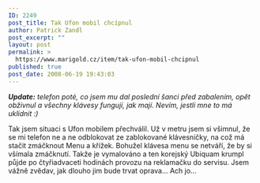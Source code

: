 ```yaml
---
ID: 2249
post_title: Tak Ufon mobil chcípnul
author: Patrick Zandl
post_excerpt: ""
layout: post
permalink: >
  https://www.marigold.cz/item/tak-ufon-mobil-chcipnul
published: true
post_date: 2008-06-19 19:43:03
---
```

<em><strong>Update:</strong> telefon poté, co jsem mu dal poslední šanci před zabalením, opět obživnul a všechny klávesy fungují, jak mají. Nevím, jestli mne to má uklidnit :)</em>

Tak jsem situaci s Ufon mobilem přechválil. Už v metru jsem si všimnul, že se mi telefon ne a ne odblokovat ze zablokované klávesničky, na což má stačit zmáčknout Menu a křížek. Bohužel klávesa menu se netváří, že by si všímala zmáčknutí. Takže je vymalováno a ten korejský Ubiquam krumpl půjde po čtyřiadvaceti hodinách provozu na reklamačku do servisu. Jsem vážně zvědav, jak dlouho jim bude trvat oprava... Ach jo...